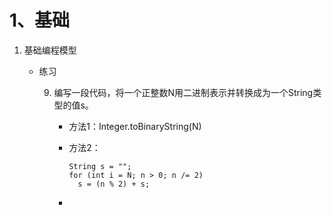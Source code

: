 # 1、基础

1. 基础编程模型

   - 练习

     9. 编写一段代码，将一个正整数N用二进制表示并转换成为一个String类型的值s。

        - 方法1：Integer.toBinaryString(N)

        - 方法2：

          ```
          String s = "";
          for (int i = N; n > 0; n /= 2) 
          	s = (n % 2) + s;
          ```

        - 

        